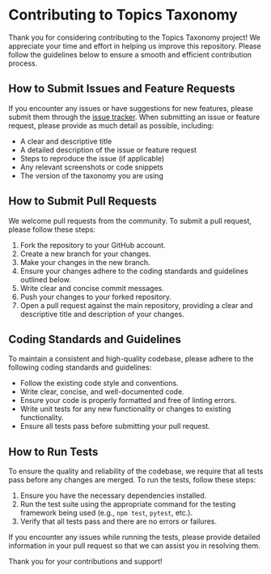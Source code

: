 # Contributing to Topics Taxonomy

Thank you for considering contributing to the Topics Taxonomy project! We appreciate your time and effort in helping us improve this repository. Please follow the guidelines below to ensure a smooth and efficient contribution process.

## How to Submit Issues and Feature Requests

If you encounter any issues or have suggestions for new features, please submit them through the [issue tracker](https://issuetracker.google.com/issues/new?component=1116743&template=1636967). When submitting an issue or feature request, please provide as much detail as possible, including:

- A clear and descriptive title
- A detailed description of the issue or feature request
- Steps to reproduce the issue (if applicable)
- Any relevant screenshots or code snippets
- The version of the taxonomy you are using

## How to Submit Pull Requests

We welcome pull requests from the community. To submit a pull request, please follow these steps:

1. Fork the repository to your GitHub account.
2. Create a new branch for your changes.
3. Make your changes in the new branch.
4. Ensure your changes adhere to the coding standards and guidelines outlined below.
5. Write clear and concise commit messages.
6. Push your changes to your forked repository.
7. Open a pull request against the main repository, providing a clear and descriptive title and description of your changes.

## Coding Standards and Guidelines

To maintain a consistent and high-quality codebase, please adhere to the following coding standards and guidelines:

- Follow the existing code style and conventions.
- Write clear, concise, and well-documented code.
- Ensure your code is properly formatted and free of linting errors.
- Write unit tests for any new functionality or changes to existing functionality.
- Ensure all tests pass before submitting your pull request.

## How to Run Tests

To ensure the quality and reliability of the codebase, we require that all tests pass before any changes are merged. To run the tests, follow these steps:

1. Ensure you have the necessary dependencies installed.
2. Run the test suite using the appropriate command for the testing framework being used (e.g., `npm test`, `pytest`, etc.).
3. Verify that all tests pass and there are no errors or failures.

If you encounter any issues while running the tests, please provide detailed information in your pull request so that we can assist you in resolving them.

Thank you for your contributions and support!
